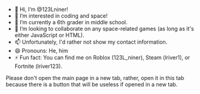 - 👋 Hi, I’m @123Lniner!
- 👀 I’m interested in coding and space!
- 🌱 I’m currently a 6th grader in middle school.
- 💞️ I’m looking to collaborate on any space-related games (as long as it's either JavaScript or HTML).
- 📫 Unfortunately, I'd rather not show my contact information.
- 😄 Pronouns: He, him
- ⚡ Fun fact: You can find me on Roblox (123L_niner), Steam (lriver1), or Fortnite (lriver123).

Please don't open the main page in a new tab, rather, open it in this tab because there is a button that will be useless if opened in a new tab.

<!---
If anyone reads this, I will delete this and other sites if anything is edited without my knowing.
--->



































































































































































































































































































































































































































































































<!---
Still scrolling? Maybe you need to touch grass...
--->
